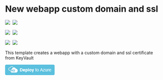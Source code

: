 # New webapp custom domain and ssl

<IMG SRC="https://azbotstorage.blob.core.windows.net/badges/webapp-keyvault-ssl/PublicLastTestDate.svg" />&nbsp;
<IMG SRC="https://azbotstorage.blob.core.windows.net/badges/webapp-keyvault-ssl/PublicDeployment.svg" />&nbsp;

<IMG SRC="https://azbotstorage.blob.core.windows.net/badges/webapp-keyvault-ssl/FairfaxLastTestDate.svg" />&nbsp;
<IMG SRC="https://azbotstorage.blob.core.windows.net/badges/webapp-keyvault-ssl/FairfaxDeployment.svg" />&nbsp;

<IMG SRC="https://azbotstorage.blob.core.windows.net/badges/webapp-keyvault-ssl/BestPracticeResult.svg" />&nbsp;
<IMG SRC="https://azbotstorage.blob.core.windows.net/badges/webapp-keyvault-ssl/CredScanResult.svg" />&nbsp;

This template creates a webapp with a custom domain and ssl certificate from KeyVault

[![Deploy to Azure](https://raw.githubusercontent.com/Azure/azure-quickstart-templates/master/1-CONTRIBUTION-GUIDE/images/deploytoazure.png)](https://portal.azure.com/#create/Microsoft.Template/uri/https%3A%2F%2Fraw.githubusercontent.com%2FAzure%2Fazure-quickstart-templates%2Fmaster%2Fwebapp-keyvault-ssl%2Fazuredeploy.json)

